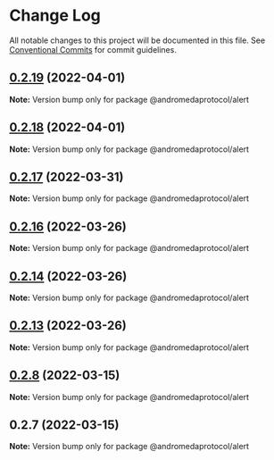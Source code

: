 # Change Log

All notable changes to this project will be documented in this file.
See [Conventional Commits](https://conventionalcommits.org) for commit guidelines.

## [0.2.19](https://github.com/andromedaprotocol/design-system/compare/@andromedaprotocol/alert@0.2.17...@andromedaprotocol/alert@0.2.19) (2022-04-01)

**Note:** Version bump only for package @andromedaprotocol/alert





## [0.2.18](https://github.com/andromedaprotocol/design-system/compare/@andromedaprotocol/alert@0.2.17...@andromedaprotocol/alert@0.2.18) (2022-04-01)

**Note:** Version bump only for package @andromedaprotocol/alert





## [0.2.17](https://github.com/andromedaprotocol/design-system/compare/@andromedaprotocol/alert@0.2.16...@andromedaprotocol/alert@0.2.17) (2022-03-31)

**Note:** Version bump only for package @andromedaprotocol/alert





## [0.2.16](https://github.com/andromedaprotocol/design-system/compare/@andromedaprotocol/alert@0.2.14...@andromedaprotocol/alert@0.2.16) (2022-03-26)

**Note:** Version bump only for package @andromedaprotocol/alert





## [0.2.14](https://github.com/andromedaprotocol/design-system/compare/@andromedaprotocol/alert@0.2.8...@andromedaprotocol/alert@0.2.14) (2022-03-26)

**Note:** Version bump only for package @andromedaprotocol/alert





## [0.2.13](https://github.com/andromedaprotocol/design-system/compare/@andromedaprotocol/alert@0.2.8...@andromedaprotocol/alert@0.2.13) (2022-03-26)

**Note:** Version bump only for package @andromedaprotocol/alert





## [0.2.8](https://github.com/andromedaprotocol/design-system/compare/@andromedaprotocol/alert@0.2.7...@andromedaprotocol/alert@0.2.8) (2022-03-15)

**Note:** Version bump only for package @andromedaprotocol/alert





## 0.2.7 (2022-03-15)

**Note:** Version bump only for package @andromedaprotocol/alert
